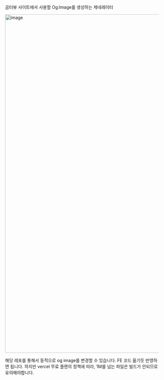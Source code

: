곰터뷰 사이트에서 사용할 Og:Image를 생성하는 제네레이터


<img width="1106" alt="image" src="https://github.com/adultlee/Gomterview-OG-Image-generator/assets/77886826/d02babb2-5d8f-49d6-837b-a0b941896606">


해당 레포를 통해서 동적으로 og image를 변경할 수 있습니다. FE 코드 옮기듯 반영하면 됩니다.
하지만 vercel 무료 플랜의 정책에 따라, 1M를 넘는 파일은 빌드가 안되므로 유의해야합니다.
